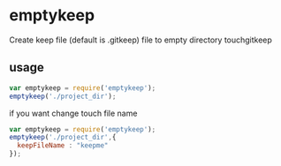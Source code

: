 # emptykeep

Create keep file (default is .gitkeep) file to empty directory
touchgitkeep

## usage

```js
var emptykeep = require('emptykeep');
emptykeep('./project_dir');
```

if you want change touch file name

```js
var emptykeep = require('emptykeep');
emptykeep('./project_dir',{
  keepFileName : "keepme"
});
```
